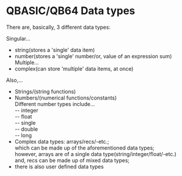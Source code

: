 # QBASIC/QB64 Data types

There are, basically, 3 different data types: 

Singular...  
- string(stores a 'single' data item)  
- number(stores a 'single' number/or, value of an expression sum)  
Multiple...  
- complex(can store 'multiple' data items, at once)  

Also,...   
-  Strings/(string functions)    
-  Numbers/(numerical functions/constants)  
Different number types include...      
-- integer    
-- float  
-- single    
-- double  
-- long    
-  Complex data types: arrays/recs/-etc.;  
   which can be made up of the aforementioned data types;  
   however, arrays are of a single data type(string/integer/float/-etc.)      
   and, recs can be made up of mixed data types;  
-  there is also user defined data types 


